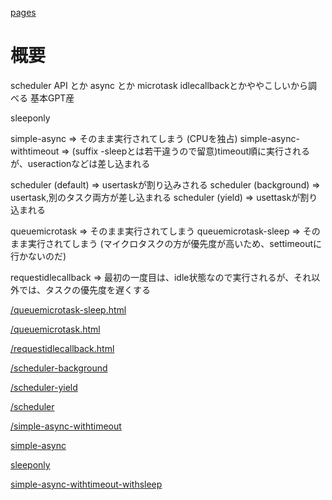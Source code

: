 [pages](https://imamiya-masaki.github.io/asyncjs-validater/)
# 概要

scheduler API とか async とか microtask idlecallbackとかややこしいから調べる
基本GPT産

sleeponly 

simple-async => そのまま実行されてしまう (CPUを独占)
simple-async-withtimeout => (suffix -sleepとは若干違うので留意)timeout順に実行されるが、useractionなどは差し込まれる

scheduler (default) => usertaskが割り込みされる
scheduler (background) => usertask,別のタスク両方が差し込まれる
scheduler (yield) => usettaskが割り込まれる

queuemicrotask => そのまま実行されてしまう
queuemicrotask-sleep => そのまま実行されてしまう (マイクロタスクの方が優先度が高いため、settimeoutに行かないのだ)

requestidlecallback => 最初の一度目は、idle状態なので実行されるが、それ以外では、タスクの優先度を遅くする

[/queuemicrotask-sleep.html](/queuemicrotask-sleep.html)

[/queuemicrotask.html](/queuemicrotask.html)

[/requestidlecallback.html](/requestidlecallback.html)

[/scheduler-background](/scheduler-background.html)

[/scheduler-yield](/scheduler-yield.html)

[/scheduler](/scheduler.html)

[/simple-async-withtimeout](/simple-async-withtimeout.html)

[simple-async](/simple-async.html)

[sleeponly](/sleeponly.html)

[simple-async-withtimeout-withsleep](/simple-async-withtimeout-withsleep.html)